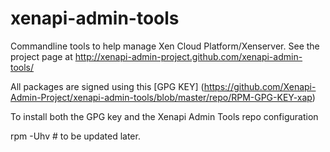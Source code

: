 xenapi-admin-tools
==================

Commandline tools to help manage Xen Cloud Platform/Xenserver. See the project page at http://xenapi-admin-project.github.com/xenapi-admin-tools/

All packages are signed using this [GPG KEY] (https://github.com/Xenapi-Admin-Project/xenapi-admin-tools/blob/master/repo/RPM-GPG-KEY-xap)

To install both the GPG key and the Xenapi Admin Tools repo configuration 

rpm -Uhv <insert package here> # to be updated later.

